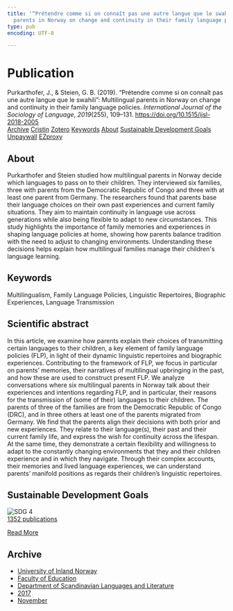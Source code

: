 ```yaml
---
title: '“Prétendre comme si on connaît pas une autre langue que le swahili”: Multilingual
  parents in Norway on change and continuity in their family language policies'
type: pub
encoding: UTF-8

---
```

<h1>Publication</h1>
<article id="csl-bib-container-4PXD6GBK" class="csl-bib-container">
  <div class="csl-bib-body"> <div class="csl-entry">Purkarthofer, J., &#38; Steien, G. B. (2019). “Prétendre comme si on connaît pas une autre langue que le swahili”: Multilingual parents in Norway on change and continuity in their family language policies. <i>International Journal of the Sociology of Language</i>, <i>2019</i>(255), 109–131. <a href="https://doi.org/10.1515/ijsl-2018-2005">https://doi.org/10.1515/ijsl-2018-2005</a></div> </div>
  <div class="csl-bib-buttons">
    <a href="#taxonomy-article-4PXD6GBK" alt="archive" class="csl-bib-button">Archive</a>
    <a href="https://app.cristin.no/results/show.jsf?id=1517446" alt="Cristin" class="csl-bib-button">Cristin</a>
    <a href="http://zotero.org/groups/5881554/items/4PXD6GBK" alt="Zotero" class="csl-bib-button">Zotero</a>
    <a href="#keywords-article-4PXD6GBK" alt="keywords" class="csl-bib-button">Keywords</a>
    <a href="#about-article-4PXD6GBK" alt="about_pub" class="csl-bib-button">About</a>
    <a href="#sdg-article-4PXD6GBK" alt="sdg" class="csl-bib-button">Sustainable Development Goals</a>
    <a href="https://www.duo.uio.no/bitstream/10852/73873/2/Purkarthofer%2bSteien.pdf" alt="Unpaywall" class="csl-bib-button">Unpaywall</a>
    <a href="https://www.duo.uio.no/bitstream/10852/73873/2/Purkarthofer%2bSteien.pdf" alt="EZproxy" class="csl-bib-button">EZproxy</a>
  </div>
  <div id="csl-bib-meta-container-4PXD6GBK"></div>
</article>
<div id="csl-bib-meta-4PXD6GBK" class="csl-bib-meta">
  <article id="about-article-4PXD6GBK" class="about_pub-article">
    <h1>About</h1>
    Purkarthofer and Steien studied how multilingual parents in Norway decide which languages to pass on to their children. They interviewed six families, three with parents from the Democratic Republic of Congo and three with at least one parent from Germany. The researchers found that parents base their language choices on their own past experiences and current family situations. They aim to maintain continuity in language use across generations while also being flexible to adapt to new circumstances. This study highlights the importance of family memories and experiences in shaping language policies at home, showing how parents balance tradition with the need to adjust to changing environments. Understanding these decisions helps explain how multilingual families manage their children's language learning.
  </article>
  <article id="keywords-article-4PXD6GBK" class="keywords-article">
    <h1>Keywords</h1>
    Multilingualism, Family Language Policies, Linguistic Repertoires, Biographic Experiences, Language Transmission
  </article>
  <article id="abstract-article-4PXD6GBK" class="abstract-article">
    <h1>Scientific abstract</h1>
    In this article, we examine how parents explain their choices of transmitting certain languages to their children, a key element of family language policies (FLP), in light of their dynamic linguistic repertoires and biographic experiences. Contributing to the framework of FLP, we focus in particular on parents’ memories, their narratives of multilingual upbringing in the past, and how these are used to construct present FLP. We analyze conversations where six multilingual parents in Norway talk about their experiences and intentions regarding FLP, and in particular, their reasons for the transmission of (some of their) languages to their children. The parents of three of the families are from the Democratic Republic of Congo (DRC), and in three others at least one of the parents migrated from Germany. We find that the parents align their decisions with both prior and new experiences. They relate to their language(s), their past and their current family life, and express the wish for continuity across the lifespan. At the same time, they demonstrate a certain flexibility and willingness to adapt to the constantly changing environments that they and their children experience and in which they navigate. Through their complex accounts, their memories and lived language experiences, we can understand parents’ manifold positions as regards their children’s linguistic repertoires.
  </article>
  <article id="sdg-article-4PXD6GBK" class="sdg-article">
    <h1>Sustainable Development Goals</h1>
    <div class="sdg-container"><div id="sdg4" class="sdg">
        <img src="{{< params subfolder >}}images/sdg/sdg04_en.png" class="image" alt="SDG 4">
        <div class="sdg-overlay">
          <a href="{{< params subfolder >}}en/archive/?sdg=4#archive" class="sdg-publication-count"><span>1352</span> publications</a>
          <p><a href="https://sdgs.un.org/goals/goal4" class="sdg-read-more">Read More</a></p>
        </div>
      </div></div>
  </article>
  <article id="taxonomy-article-4PXD6GBK" class="taxonomy-article">
    <h1>Archive</h1>
    <ul>
      <li><a href="{{< params subfolder >}}en/archive/?key=3DCRN523">University of Inland Norway</a></li>
      <li><a href="{{< params subfolder >}}en/archive/?key=WYNZA47F">Faculty of Education</a></li>
      <li><a href="{{< params subfolder >}}en/archive/?key=T9U6ILTU">Department of Scandinavian Languages and Literature</a></li>
      <li><a href="{{< params subfolder >}}en/archive/?key=ZXPJXTL9">2017</a></li>
      <li><a href="{{< params subfolder >}}en/archive/?key=8FQS2EZ6">November</a></li>
    </ul>
  </article>
</div>
